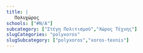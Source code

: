 ```yaml
---
title: |
   Πολυχώρος
schools: ["#N/A"]
subcategory: ["Στέγη Πολιτισμού","Χώρος Τέχνης"]
slugCategories: "polyxoros"
slugSubcategory: ["polyxoros","xoros-texnis"]
---
```


